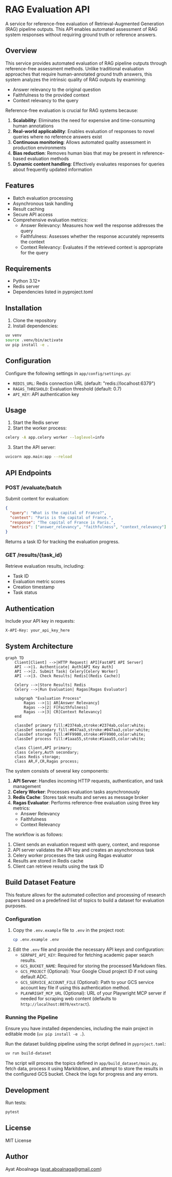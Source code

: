 # RAG Evaluation API

A service for reference-free evaluation of Retrieval-Augmented Generation (RAG) pipeline outputs. This API enables automated assessment of RAG system responses without requiring ground truth or reference answers.

## Overview

This service provides automated evaluation of RAG pipeline outputs through reference-free assessment methods. Unlike traditional evaluation approaches that require human-annotated ground truth answers, this system analyzes the intrinsic quality of RAG outputs by examining:

- Answer relevancy to the original question
- Faithfulness to the provided context
- Context relevancy to the query

Reference-free evaluation is crucial for RAG systems because:

1. **Scalability**: Eliminates the need for expensive and time-consuming human annotations
2. **Real-world applicability**: Enables evaluation of responses to novel queries where no reference answers exist
3. **Continuous monitoring**: Allows automated quality assessment in production environments
4. **Bias reduction**: Removes human bias that may be present in reference-based evaluation methods
5. **Dynamic content handling**: Effectively evaluates responses for queries about frequently updated information

## Features

- Batch evaluation processing
- Asynchronous task handling
- Result caching
- Secure API access
- Comprehensive evaluation metrics:
  - Answer Relevancy: Measures how well the response addresses the query
  - Faithfulness: Assesses whether the response accurately represents the context
  - Context Relevancy: Evaluates if the retrieved context is appropriate for the query

## Requirements

- Python 3.12+
- Redis server
- Dependencies listed in pyproject.toml

## Installation

1. Clone the repository
2. Install dependencies:

```bash
uv venv
source .venv/bin/activate
uv pip install -e .
```

## Configuration

Configure the following settings in `app/config/settings.py`:

- `REDIS_URL`: Redis connection URL (default: "redis://localhost:6379")
- `RAGAS_THRESHOLD`: Evaluation threshold (default: 0.7)
- `API_KEY`: API authentication key

## Usage

1. Start the Redis server
2. Start the worker process:

```bash
celery -A app.celery worker --loglevel=info
```

3. Start the API server:

```bash
uvicorn app.main:app --reload
```

## API Endpoints

### POST /evaluate/batch

Submit content for evaluation:

```json
{
  "query": "What is the capital of France?",
  "context": "Paris is the capital of France.",
  "response": "The capital of France is Paris.",
  "metrics": ["answer_relevancy", "faithfulness", "context_relevancy"]
}
```

Returns a task ID for tracking the evaluation progress.

### GET /results/{task_id}

Retrieve evaluation results, including:

- Task ID
- Evaluation metric scores
- Creation timestamp
- Task status

## Authentication

Include your API key in requests:

```
X-API-Key: your_api_key_here
```

## System Architecture

```mermaid
graph TD
    Client[Client] -->|HTTP Request| API[FastAPI API Server]
    API -->|1. Authenticate| Auth[API Key Auth]
    API -->|2. Submit Task| Celery[Celery Worker]
    API -->|3. Check Results| Redis[(Redis Cache)]

    Celery -->|Store Results| Redis
    Celery -->|Run Evaluation| Ragas[Ragas Evaluator]

    subgraph "Evaluation Process"
        Ragas -->|1| AR[Answer Relevancy]
        Ragas -->|2| F[Faithfulness]
        Ragas -->|3| CR[Context Relevancy]
    end

    classDef primary fill:#2374ab,stroke:#2374ab,color:white;
    classDef secondary fill:#047aa3,stroke:#047aa3,color:white;
    classDef storage fill:#FF9900,stroke:#FF9900,color:white;
    classDef process fill:#1aaa55,stroke:#1aaa55,color:white;

    class Client,API primary;
    class Celery,Auth secondary;
    class Redis storage;
    class AR,F,CR,Ragas process;
```

The system consists of several key components:

1. **API Server**: Handles incoming HTTP requests, authentication, and task management
2. **Celery Worker**: Processes evaluation tasks asynchronously
3. **Redis Cache**: Stores task results and serves as message broker
4. **Ragas Evaluator**: Performs reference-free evaluation using three key metrics:
   - Answer Relevancy
   - Faithfulness
   - Context Relevancy

The workflow is as follows:

1. Client sends an evaluation request with query, context, and response
2. API server validates the API key and creates an asynchronous task
3. Celery worker processes the task using Ragas evaluator
4. Results are stored in Redis cache
5. Client can retrieve results using the task ID

## Build Dataset Feature

This feature allows for the automated collection and processing of research papers based on a predefined list of topics to build a dataset for evaluation purposes.

### Configuration

1.  Copy the `.env.example` file to `.env` in the project root:
    ```bash
    cp .env.example .env
    ```
2.  Edit the `.env` file and provide the necessary API keys and configuration:
    - `SERPAPI_API_KEY`: Required for fetching academic paper search results.
    - `GCS_BUCKET_NAME`: Required for storing the processed Markdown files.
    - `GCS_PROJECT` (Optional): Your Google Cloud project ID if not using default ADC.
    - `GCS_SERVICE_ACCOUNT_FILE` (Optional): Path to your GCS service account key file if using this authentication method.
    - `PLAYWRIGHT_MCP_URL` (Optional): URL of your Playwright MCP server if needed for scraping web content (defaults to `http://localhost:8070/extract`).

### Running the Pipeline

Ensure you have installed dependencies, including the main project in editable mode (`uv pip install -e .`).

Run the dataset building pipeline using the script defined in `pyproject.toml`:

```bash
uv run build-dataset
```

The script will process the topics defined in `app/build_dataset/main.py`, fetch data, process it using Markitdown, and attempt to store the results in the configured GCS bucket. Check the logs for progress and any errors.

## Development

Run tests:

```bash
pytest
```

## License

MIT License

## Author

Ayat Aboalnaga (ayat.aboalnaga@gmail.com)
